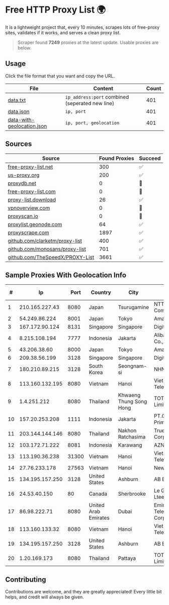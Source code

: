 
# Free HTTP Proxy List 🌍

It is a lightweight project that, every 10 minutes, scrapes lots of free-proxy sites, validates if it works, and serves a clean proxy list.


> Scraper found **7249** proxies at the latest update. Usable proxies are below.

## Usage

Click the file format that you want and copy the URL.


|File|Content|Count|
|----|-------|-----|
|[data.txt](https://raw.githubusercontent.com/themiralay/Proxy-List-World/master/data.txt)|`ip_address:port` combined (seperated new line)|401|
|[data.json](https://raw.githubusercontent.com/themiralay/Proxy-List-World/master/data.json)|`ip, port`|401|
|[data-with-geolocation.json](https://raw.githubusercontent.com/themiralay/Proxy-List-World/master/data-with-geolocation.json)|`ip, port, geolocation`|401|

## Sources

|Source|Found Proxies|Succeed|
|------|-------------|-------|
|[free-proxy-list.net](https://free-proxy-list.net)|300|✅|
|[us-proxy.org](https://www.us-proxy.org)|200|✅|
|[proxydb.net](http://proxydb.net)|0|🚫|
|[free-proxy-list.com](https://free-proxy-list.com/?page=&port=&type%5B%5D=http&type%5B%5D=https&up_time=0&search=Search)|0|🚫|
|[proxy-list.download](https://www.proxy-list.download/HTTP)|26|✅|
|[vpnoverview.com](https://vpnoverview.com/privacy/anonymous-browsing/free-proxy-servers)|0|🚫|
|[proxyscan.io](https://www.proxyscan.io)|0|🚫|
|[proxylist.geonode.com](https://proxylist.geonode.com/api/proxy-list?limit=300&page=1&sort_by=lastChecked&sort_type=desc&protocols=http,https)|64|✅|
|[proxyscrape.com](https://api.proxyscrape.com/v2/?request=displayproxies&protocol=http&timeout=10000&country=all&ssl=all&anonymity=all)|1897|✅|
|[github.com/clarketm/proxy-list](https://raw.githubusercontent.com/clarketm/proxy-list/master/proxy-list-raw.txt)|400|✅|
|[github.com/monosans/proxy-list](https://raw.githubusercontent.com/monosans/proxy-list/main/proxies/http.txt)|701|✅|
|[github.com/TheSpeedX/PROXY-List](https://raw.githubusercontent.com/TheSpeedX/PROXY-List/master/http.txt)|3661|✅|


## Sample Proxies With Geolocation Info

|#|Ip|Port|Country|City|Internet Service Provider|
|-|--|----|-------|----|-------------------------|
|1|210.165.227.43|8080|Japan|Tsurugamine|NTT PC Communications, Inc.|
|2|54.249.86.224|8001|Japan|Tokyo|Amazon.com, Inc.|
|3|167.172.90.124|8131|Singapore|Singapore|DigitalOcean, LLC|
|4|8.215.108.194|7777|Indonesia|Jakarta|Alibaba (US) Technology Co., Ltd.|
|5|43.206.38.60|8000|Japan|Tokyo|Amazon.com, Inc.|
|6|209.38.56.199|3128|Singapore|Singapore|DigitalOcean, LLC|
|7|180.210.89.215|3128|South Korea|Seongnam-si|NHNCLOUD|
|8|113.160.132.195|8080|Vietnam|Hanoi|VietNam Post and Telecom Corporation|
|9|1.4.251.212|8080|Thailand|Khwaeng Thung Song Hong|TOT Public Company Limited|
|10|157.20.253.208|1111|Indonesia|Jakarta|PT.Global Media Data Prima|
|11|203.144.144.146|8080|Thailand|Nakhon Ratchasima|True Internet Corporation CO. Ltd.|
|12|103.172.71.222|8081|Indonesia|Karawang|AZNET|
|13|113.190.36.238|31300|Vietnam|Hanoi|VietNam Post and Telecom Corporation|
|14|27.76.233.178|27563|Vietnam|Hanoi|Newass2011xDSLHCMC|
|15|134.195.157.250|3128|United States|Ashburn|AB E-Commerce|
|16|24.53.40.150|80|Canada|Sherbrooke|Le Groupe Videotron Ltee|
|17|86.98.222.71|8080|United Arab Emirates|Dubai|Emirates Telecommunications Corporation|
|18|113.160.133.32|8080|Vietnam|Hanoi|VietNam Post and Telecom Corporation|
|19|134.195.157.250|3128|United States|Ashburn|AB E-Commerce|
|20|1.20.169.173|8080|Thailand|Pattaya|TOT Public Company Limited|



## Contributing

Contributions are welcome, and they are greatly appreciated! Every
little bit helps, and credit will always be given.

